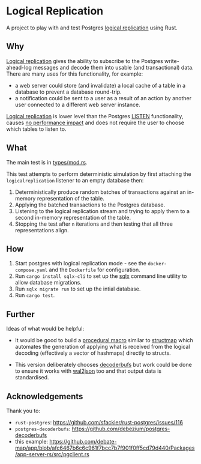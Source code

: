 # Logical Replication

A project to play with and test Postgres [logical replication](https://www.postgresql.org/docs/current/logical-replication.html) using Rust.

## Why

[Logical replication](https://www.postgresql.org/docs/current/logical-replication.html) gives the ability to subscribe to the Postgres write-ahead-log messages and decode them into usable (and transactional) data. There are many uses for this functionality, for example:

- a web server could store (and invalidate) a local cache of a table in a database to prevent a database round-trip.
- a notification could be sent to a user as a result of an action by another user connected to a different web server instance.

[Logical replication](https://www.postgresql.org/docs/current/logical-replication.html) is lower level than the Postgres [LISTEN](https://www.postgresql.org/docs/current/sql-listen.html) functionality, causes [no performance impact](https://reorchestrate.com/posts/debezium-performance-impact/) and does not require the user to choose which tables to listen to.

## What

The main test is in [types/mod.rs](./src/types/mod.rs).

This test attempts to perform deterministic simulation by first attaching the `logicalreplication` listener to an empty database then:

1. Deterministically produce random batches of transactions against an in-memory representation of the table.
2. Applying the batched transactions to the Postgres database.
3. Listening to the logical replication stream and trying to apply them to a second in-memory representation of the table.
4. Stopping the test after `n` iterations and then testing that all three representations align.

## How

1. Start postgres with logical replication mode - see the `docker-compose.yaml` and the `Dockerfile` for configuration.
2. Run `cargo install sqlx-cli` to set up the [sqlx](https://github.com/launchbadge/sqlx) command line utility to allow database migrations.
3. Run `sqlx migrate run` to set up the intial database.
4. Run `cargo test`.

## Further

Ideas of what would be helpful:

- It would be good to build a [procedural macro](https://doc.rust-lang.org/reference/procedural-macros.html) similar to [structmap](https://crates.io/crates/structmap) which automates the generation of applying what is received from the logical decoding (effectively a vector of hashmaps) directly to structs.

- This version deliberately chooses [decoderbufs](https://github.com/debezium/postgres-decoderbufs) but work could be done to ensure it works with [wal2json](https://github.com/eulerto/wal2json) too and that output data is standardised.

## Acknowledgements

Thank you to:

- `rust-postgres`: https://github.com/sfackler/rust-postgres/issues/116
- `postgres-decoderbufs`: https://github.com/debezium/postgres-decoderbufs
- this example: https://github.com/debate-map/app/blob/afc6467b6c6c961f7bcc7b7f901f0ff5cd79d440/Packages/app-server-rs/src/pgclient.rs
